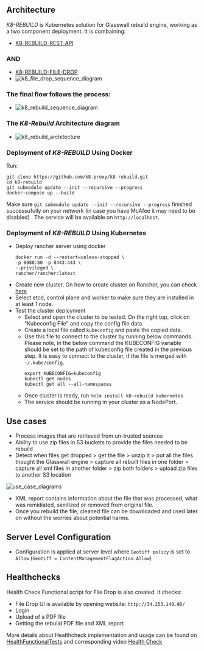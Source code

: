 ## Architecture



*K8-REBUILD* is Kubernetes solution for Glasswall rebuild engine, working as a two component deployment.
It is combaining:
- [K8-REBUILD-REST-API](https://github.com/k8-proxy/k8-rebuild-rest-api/blob/main/README.md)

### AND

- [K8-REBUILD-FILE-DROP](https://github.com/k8-proxy/k8-rebuild-file-drop/blob/main/documentation.md)
- ![k8_file_drop_sequence_diagram](https://user-images.githubusercontent.com/70108899/102902009-9ca3bd80-446e-11eb-97e4-32ea4b84612d.png)

### The final flow follows the process:
- ![k8_rebuild_sequence_diagram](https://user-images.githubusercontent.com/70108899/102901970-8f86ce80-446e-11eb-8079-3a79afaf6071.png)

### The *K8-Rebuild* Architecture diagram
- ![k8_rebuild_architecture](https://user-images.githubusercontent.com/70108899/102902077-ba712280-446e-11eb-9226-1ef5efba0312.png)


### Deployment of *K8-REBUILD* Using Docker

Run:

```shell
git clone https://github.com/k8-proxy/k8-rebuild.git
cd k8-rebuild
git submodule update --init --recursive --progress
docker-compose up --build
```
Make sure `git submodule update --init --recursive --progress` finished successufully on your network (in case you have McAfee it may need to be disabled) .
The service will be available on `http://localhost`.

### Deployment of *K8-REBUILD* Using Kubernetes
- Deploy rancher server using docker    
    ```
    docker run -d --restart=unless-stopped \
    -p 8080:80 -p 8443:443 \
    --privileged \
    rancher/rancher:latest
    ```
- Create new cluster. On how to create cluster on Rancher, you can check [here](https://rancher.com/docs/rancher/v2.x/en/quick-start-guide/deployment/quickstart-manual-setup/)
- Select etcd, control plane and worker to make sure they are installed in at least 1 node.
- Test the cluster deployment
    - Select and open the cluster to be tested. On the right top, click on "Kubeconfig File" and copy the config file data.
    - Create a local file called `kubeconfig` and paste the copied data.
    - Use this file to connect to the cluster by running below commands. Please note, in the below command the KUBECONFIG variable should be set to the path of kubeconfig file created in the previous step. It is easy to connect to the cluster, if the file is merged with `~/.kube/config`.
        ```
        export KUBECONFIG=kubeconfig
        kubectl get nodes
        kubectl get all --all-namespaces
        ```
    - Once cluster is ready, run `helm install k8-rebuild kubernetes`
    - The service should be running in your cluster as a NodePort.
    
## Use cases

- Process images that are retrieved from un-trusted sources
- Ability to use zip files in S3 buckets to provide the files needed to be rebuild
- Detect when files get dropped > get the file > unzip it > put all the files thought the Glasswall engine > capture all rebuilt files in one folder > capture all xml files in another folder > zip both folders > upload zip files to another S3 location 

![use_case_diagrams](https://user-images.githubusercontent.com/70108899/102909171-db3e7580-4478-11eb-8deb-a6140499d5c8.png)

- XML report contains information about the file that was processed, what was remidiated, sanitized or removed from original file.
- Once you rebuild the file, cleaned file can be downloaded and used later on without the worries about potential harms.

## Server Level Configuration
- Configuration is applied at server level where `Geotiff policy` is set to `Allow` (`Geotiff = ContentManagementFlagAction.Allow`)

## Healthchecks
Health Check Functional script for File Drop is also created. It checks:
- File Drop UI is available by opening website: `http://34.253.140.96/`
- Login
- Upload of a PDF file
- Getting the rebuild PDF file and XML report

More details about Healthcheck implementation and usage can be found on [HealthFunctionalTests](https://github.com/k8-proxy/vmware-scripts/tree/main/HealthFunctionalTests/filedrop) and corresponding video
[Health Check](https://www.youtube.com/watch?v=SaoC-gYxzJY)
